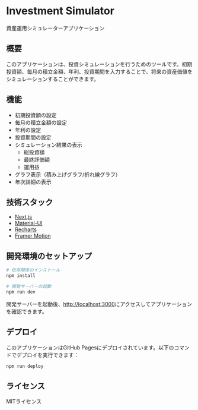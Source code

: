 # Investment Simulator

資産運用シミュレーターアプリケーション

## 概要

このアプリケーションは、投資シミュレーションを行うためのツールです。初期投資額、毎月の積立金額、年利、投資期間を入力することで、将来の資産価値をシミュレーションすることができます。

## 機能

- 初期投資額の設定
- 毎月の積立金額の設定
- 年利の設定
- 投資期間の設定
- シミュレーション結果の表示
  - 総投資額
  - 最終評価額
  - 運用益
- グラフ表示（積み上げグラフ/折れ線グラフ）
- 年次詳細の表示

## 技術スタック

- [Next.js](https://nextjs.org)
- [Material-UI](https://mui.com)
- [Recharts](https://recharts.org)
- [Framer Motion](https://www.framer.com/motion)

## 開発環境のセットアップ

```bash
# 依存関係のインストール
npm install

# 開発サーバーの起動
npm run dev
```

開発サーバーを起動後、[http://localhost:3000](http://localhost:3000)にアクセスしてアプリケーションを確認できます。

## デプロイ

このアプリケーションはGitHub Pagesにデプロイされています。以下のコマンドでデプロイを実行できます：

```bash
npm run deploy
```

## ライセンス

MITライセンス

